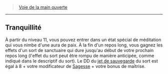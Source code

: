 ﻿---
!GenericItem
Id: monk_openhand_hd.md#tranquillité
ParentLink: monk_openhand_hd.md#voie-de-la-main-ouverte
Name: Tranquillité
ParentName: Voie de la main ouverte
NameLevel: 2
Attributes:
  Name: Tranquillité
  Markdown: >+
    ## <!--Name-->Tranquillité<!--/Name-->


    À partir du niveau 11, vous pouvez entrer dans un état spécial de méditation qui vous nimbe d'une aura de paix. À la fin d'un repos long, vous gagnez les effets d'un sort de sanctuaire qui dure jusqu'au début de votre prochain repos long (l'effet du sort peut être rompu de manière anticipée, comme indiqué dans le descriptif du sort). Le DD du [jet de sauvegarde](hd_abilities_jets_de_sauvegarde.md) du sort est égal à 8 + votre modificateur de [Sagesse](hd_abilities_wisdom.md) + votre bonus de maîtrise.

AttributesDictionary: >+
  Name: Tranquillité

  Markdown: >+

    ## <!--Name-->Tranquillité<!--/Name-->





    À partir du niveau 11, vous pouvez entrer dans un état spécial de méditation qui vous nimbe d'une aura de paix. À la fin d'un repos long, vous gagnez les effets d'un sort de sanctuaire qui dure jusqu'au début de votre prochain repos long (l'effet du sort peut être rompu de manière anticipée, comme indiqué dans le descriptif du sort). Le DD du [jet de sauvegarde](hd_abilities_jets_de_sauvegarde.md) du sort est égal à 8 + votre modificateur de [Sagesse](hd_abilities_wisdom.md) + votre bonus de maîtrise.



---
> [Voie de la main ouverte](hd_monk_openhand.md)

---

## Tranquillité

À partir du niveau 11, vous pouvez entrer dans un état spécial de méditation qui vous nimbe d'une aura de paix. À la fin d'un repos long, vous gagnez les effets d'un sort de sanctuaire qui dure jusqu'au début de votre prochain repos long (l'effet du sort peut être rompu de manière anticipée, comme indiqué dans le descriptif du sort). Le DD du [jet de sauvegarde](hd_abilities_jets_de_sauvegarde.md) du sort est égal à 8 + votre modificateur de [Sagesse](hd_abilities_wisdom.md) + votre bonus de maîtrise.

